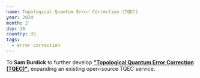 ```yaml
---
name: Topological Quantum Error Correction (TQEC)
year: 2024
month: 2
day: 26
country: US
tags:
  - error correction
---
```

To **Sam Burdick** to further develop **["Topological Quantum Error Correction (TQEC)"](https://github.com/QCHackers/tqec)**, expanding an existing open-source TQEC service.
